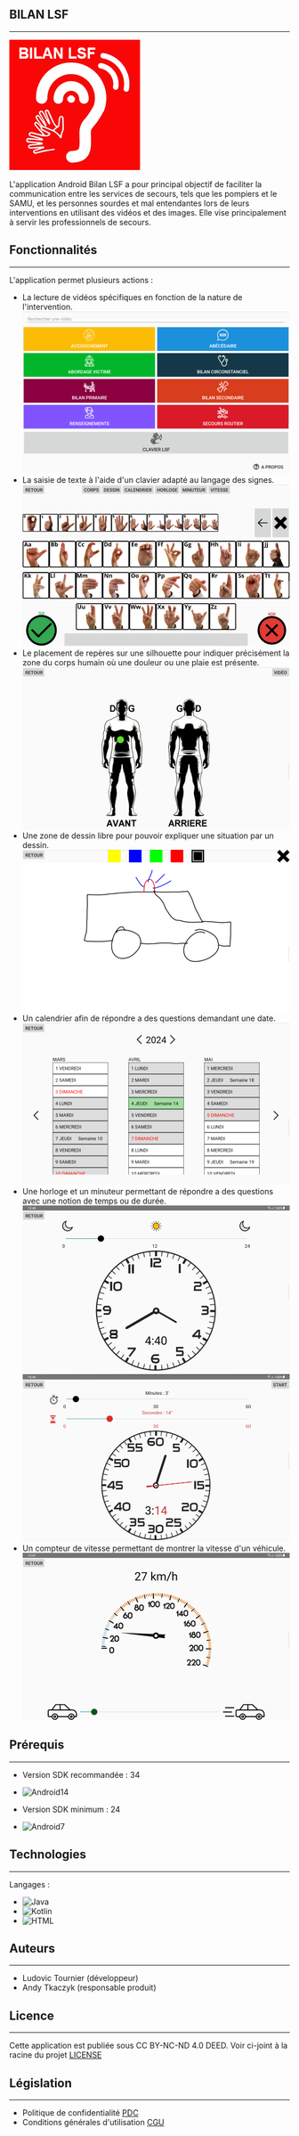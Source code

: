 ## BILAN LSF
------------
![Logo](Images/logo.png)

L'application Android Bilan LSF a pour principal objectif de faciliter la communication entre les services de secours, tels que les pompiers et le SAMU, et les personnes sourdes et mal entendantes lors de leurs interventions en utilisant des vidéos et des images. Elle vise principalement à servir les professionnels de secours.

## Fonctionnalités
------------

L'application permet plusieurs actions :
* La lecture de vidéos spécifiques en fonction de la nature de l'intervention.
  ![Menu Principal](Images/menu_principal.png)
* La saisie de texte à l'aide d'un clavier adapté au langage des signes.
  ![Clavier](Images/clavier.png)
* Le placement de repères sur une silhouette pour indiquer précisément la zone du corps humain où une douleur ou une plaie est présente.
  ![Corps](Images/Corps.png)
* Une zone de dessin libre pour pouvoir expliquer une situation par un dessin.
  ![Dessin](Images/Dessin.png)
* Un calendrier afin de répondre a des questions demandant une date.
  ![Calendrier](Images/calendrier.png)
* Une horloge et un minuteur permettant de répondre a des questions avec une notion de temps ou de durée.
  ![Horloge](Images/Horloge.png)
  ![Minuteur](Images/Minuteur.png)
* Un compteur de vitesse permettant de montrer la vitesse d'un véhicule.
  ![Vitesse](Images/Compteur_vitesse.png)

## Prérequis
------------

- Version SDK recommandée : 34
* ![Android14]
- Version SDK minimum : 24
* ![Android7]


## Technologies
------------

Langages :
 * ![Java]
 * ![Kotlin]
 * ![HTML]
  

## Auteurs
-------

- Ludovic Tournier (développeur)
- Andy Tkaczyk (responsable produit)


## Licence
-------

Cette application est publiée sous CC BY-NC-ND 4.0 DEED. Voir ci-joint à la racine du projet [LICENSE](LICENSE.md)


## Législation
-------

* Politique de confidentialité [PDC](PDC.md)
* Conditions générales d'utilisation [CGU](CGU.md)

[Kotlin]: https://img.shields.io/badge/Kotlin-6A43C4?link=https%3A%2F%2Fkotlinlang.org%2F
[Java]: https://img.shields.io/badge/Java-F29111?link=https%3A%2F%2Fdev.java%2F
[HTML]: https://img.shields.io/badge/HTML-e34c26
[Android7]: https://img.shields.io/badge/Android7-4FC3F7?link=https%3A%2F%2Fdeveloper.android.com%2Fabout%2Fversions%2Fnougat%2Fandroid-7.0
[Android14]: https://img.shields.io/badge/Android13-3DDC84?link=https%3A%2F%2Fdeveloper.android.com%2Fabout%2Fversions%2F13
